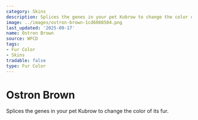 ```yaml
---
category: Skins
description: Splices the genes in your pet Kubrow to change the color of its fur.
image: ../images/ostron-brown-1cd6088504.png
last_updated: '2025-09-17'
name: Ostron Brown
source: WFCD
tags:
- Fur Color
- Skins
tradable: false
type: Fur Color
---
```


# Ostron Brown

Splices the genes in your pet Kubrow to change the color of its fur.

